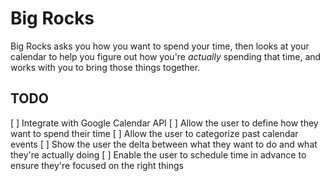 # Big Rocks

Big Rocks asks you how you want to spend your time, then looks at your calendar to help you figure out how you're _actually_ spending that time, and works with you to bring those things together.

## TODO

[ ] Integrate with Google Calendar API
[ ] Allow the user to define how they want to spend their time
[ ] Allow the user to categorize past calendar events
[ ] Show the user the delta between what they want to do and what they're actually doing
[ ] Enable the user to schedule time in advance to ensure they're focused on the right things

